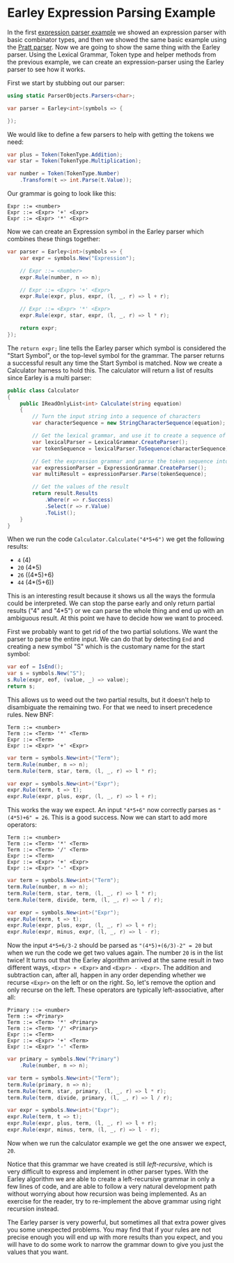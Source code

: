 # Earley Expression Parsing Example

In the first [expression parser example](expression_example.md) we showed an expression parser with basic combinator types, and then we showed the same basic example using the [Pratt parser](pratexpr_example.md). Now we are going to show the same thing with the Earley parser. Using the Lexical Grammar, Token type and helper methods from the previous example, we can create an expression-parser using the Earley parser to see how it works.

First we start by stubbing out our parser:

```csharp
using static ParserObjects.Parsers<char>;
```

```csharp
var parser = Earley<int>(symbols => {

});
```

We would like to define a few parsers to help with getting the tokens we need:

```csharp
var plus = Token(TokenType.Addition);
var star = Token(TokenType.Multiplication);

var number = Token(TokenType.Number)
    .Transform(t => int.Parse(t.Value));
```

Our grammar is going to look like this:

```
Expr ::= <number>
Expr ::= <Expr> '+' <Expr>
Expr ::= <Expr> '*' <Expr>
```

Now we can create an Expression symbol in the Earley parser which combines these things together:

```csharp
var parser = Earley<int>(symbols => {
    var expr = symbols.New("Expression");

    // Expr ::= <number>
    expr.Rule(number, n => n);

    // Expr ::= <Expr> '+' <Expr>
    expr.Rule(expr, plus, expr, (l, _, r) => l + r);

    // Expr ::= <Expr> '*' <Expr>
    expr.Rule(expr, star, expr, (l, _, r) => l * r);

    return expr;
});
```

The `return expr;` line tells the Earley parser which symbol is considered the "Start Symbol", or the top-level symbol for the grammar. The parser returns a successful result any time the Start Symbol is matched. Now we create a Calculator harness to hold this. The calculator will return a list of results since Earley is a multi parser:

```csharp
public class Calculator
{
    public IReadOnlyList<int> Calculate(string equation)
    {
        // Turn the input string into a sequence of characters
        var characterSequence = new StringCharacterSequence(equation);

        // Get the lexical grammar, and use it to create a sequence of tokens
        var lexicalParser = LexicalGrammar.CreateParser();
        var tokenSequence = lexicalParser.ToSequence(characterSequence);

        // Get the expression grammar and parse the token sequence into a result
        var expressionParser = ExpressionGrammar.CreateParser();
        var multiResult = expressionParser.Parse(tokenSequence);

        // Get the values of the result
        return result.Results
            .Where(r => r.Success)
            .Select(r => r.Value)
            .ToList();
    }
}
```

When we run the code `Calculator.Calculate("4*5+6")` we get the following results:

* `4` (4)
* `20` (4*5)
* `26` ((4*5)+6)
* `44` (4*(5+6))

This is an interesting result because it shows us all the ways the formula could be interpreted. We can stop the parse early and only return partial results ("4" and "4*5") or we can parse the whole thing and end up with an ambiguous result. At this point we have to decide how we want to proceed.

First we probably want to get rid of the two partial solutions. We want the parser to parse the entire input. We can do that by detecting `End` and creating a new symbol "S" which is the customary name for the start symbol:

```csharp
var eof = IsEnd();
var s = symbols.New("S");
s.Rule(expr, eof, (value, _) => value);
return s;
```

This allows us to weed out the two partial results, but it doesn't help to disambiguate the remaining two. For that we need to insert precedence rules. New BNF:

```
Term ::= <number>
Term ::= <Term> '*' <Term>
Expr ::= <Term>
Expr ::= <Expr> '+' <Expr>
```

```csharp
var term = symbols.New<int>("Term");
term.Rule(number, n => n);
term.Rule(term, star, term, (l, _, r) => l * r);

var expr = symbols.New<int>("Expr");
expr.Rule(term, t => t);
expr.Rule(expr, plus, expr, (l, _, r) => l + r);
```

This works the way we expect. An input `"4*5+6"` now correctly parses as `"(4*5)+6" = 26`. This is a good success. Now we can start to add more operators:

```
Term ::= <number>
Term ::= <Term> '*' <Term>
Term ::= <Term> '/' <Term>
Expr ::= <Term>
Expr ::= <Expr> '+' <Expr>
Expr ::= <Expr> '-' <Expr>
```

```csharp
var term = symbols.New<int>("Term");
term.Rule(number, n => n);
term.Rule(term, star, term, (l, _, r) => l * r);
term.Rule(term, divide, term, (l, _, r) => l / r);

var expr = symbols.New<int>("Expr");
expr.Rule(term, t => t);
expr.Rule(expr, plus, expr, (l, _, r) => l + r);
expr.Rule(expr, minus, expr, (l, _, r) => l - r);
```

Now the input `4*5+6/3-2` should be parsed as `"(4*5)+(6/3)-2" = 20` but when we run the code we get two values again. The number `20` is in the list twice! It turns out that the Earley algorithm arrived at the same result in two different ways, `<Expr> + <Expr>` and `<Expr> - <Expr>`. The addition and subtraction can, after all, happen in any order depending whether we recurse `<Expr>` on the left or on the right. So, let's remove the option and only recurse on the left. These operators are typically left-associative, after all:

```
Primary ::= <number>
Term ::= <Primary>
Term ::= <Term> '*' <Primary>
Term ::= <Term> '/' <Primary>
Expr ::= <Term>
Expr ::= <Expr> '+' <Term>
Expr ::= <Expr> '-' <Term>
```

```csharp
var primary = symbols.New("Primary")
    .Rule(number, n => n);

var term = symbols.New<int>("Term");
term.Rule(primary, n => n);
term.Rule(term, star, primary, (l, _, r) => l * r);
term.Rule(term, divide, primary, (l, _, r) => l / r);

var expr = symbols.New<int>("Expr");
expr.Rule(term, t => t);
expr.Rule(expr, plus, term, (l, _, r) => l + r);
expr.Rule(expr, minus, term, (l, _, r) => l - r);
```

Now when we run the calculator example we get the one answer we expect, `20`. 

Notice that this grammar we have created is still *left-recursive*, which is very difficult to express and implement in other parser types. With the Earley algorithm we are able to create a left-recursive grammar in only a few lines of code, and are able to follow a very natural development path without worrying about how recursion was being implemented. As an exercise for the reader, try to re-implement the above grammar using right recursion instead.

The Earley parser is very powerful, but sometimes all that extra power gives you some unexpected problems. You may find that if your rules are not precise enough you will end up with more results than you expect, and you will have to do some work to narrow the grammar down to give you just the values that you want.